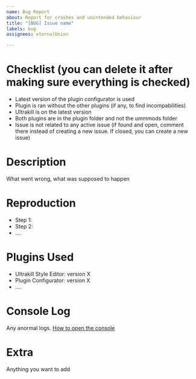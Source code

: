 ```yaml
---
name: Bug Report
about: Report for crashes and unintended behaviour
title: "[BUG] Issue name"
labels: bug
assignees: eternalUnion

---
```


# Checklist (you can delete it after making sure everything is checked)
* Latest version of the plugin configurator is used
* Plugin is ran without the other plugins (if any, to find incompabilities)
* Ultrakill is on the latest version
* Both plugins are in the plugin folder and not the ummmods folder
* Issue is not related to any active issue (if found and open, comment there instead of creating a new issue. If closed, you can create a new issue)

# Description
What went wrong, what was supposed to happen

# Reproduction
* Step 1:
* Step 2:
* ....

# Plugins Used
* Ultrakill Style Editor: version X
* Plugin Configurator: version X
* ....

# Console Log
Any anormal logs. [How to open the console](https://docs.bepinex.dev/articles/user_guide/troubleshooting.html)

# Extra
Anything you want to add
